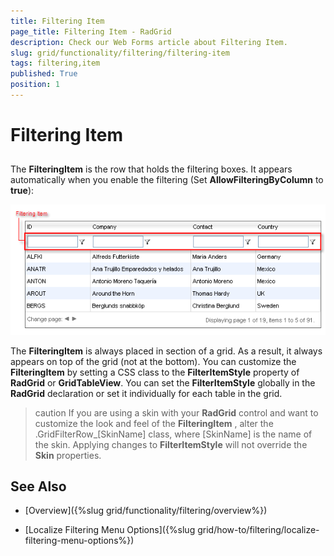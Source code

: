 ```yaml
---
title: Filtering Item
page_title: Filtering Item - RadGrid
description: Check our Web Forms article about Filtering Item.
slug: grid/functionality/filtering/filtering-item
tags: filtering,item
published: True
position: 1
---
```


# Filtering Item



## 

The **FilteringItem** is the row that holds the filtering boxes. It appears automatically when you enable the filtering (Set **AllowFilteringByColumn** to **true**):

![GridFilteringItem](images/grd_FilteringItem.png)

The **FilteringItem** is always placed in <THEAD> section of a grid. As a result, it always appears on top of the grid (not at the bottom). You can customize the **FilteringItem** by setting a CSS class to the **FilterItemStyle** property of **RadGrid** or **GridTableView**. You can set the **FilterItemStyle** globally in the **RadGrid** declaration or set it individually for each table in the grid.

>caution If you are using a skin with your **RadGrid** control and want to customize the look and feel of the **FilteringItem** , alter the .GridFilterRow_[SkinName] class, where [SkinName] is the name of the skin. Applying changes to **FilterItemStyle** will not override the **Skin** properties.
>


## See Also

 * [Overview]({%slug grid/functionality/filtering/overview%})

 * [Localize Filtering Menu Options]({%slug grid/how-to/filtering/localize-filtering-menu-options%})

